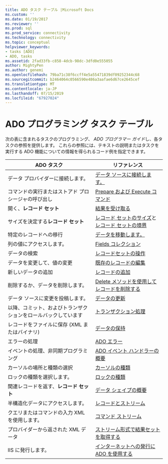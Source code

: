 ```yaml
---
title: ADO タスク テーブル |Microsoft Docs
ms.custom: ''
ms.date: 01/19/2017
ms.reviewer: ''
ms.prod: sql
ms.prod_service: connectivity
ms.technology: connectivity
ms.topic: conceptual
helpviewer_keywords:
- tasks [ADO]
- ADO, tasks
ms.assetid: 2fad33fb-c858-4dcb-98dc-3dfd0e555055
author: MightyPen
ms.author: genemi
ms.openlocfilehash: 79ba71c38f6ccff4e5a55471839df09252344c68
ms.sourcegitcommit: b2464064c0566590e486a3aafae6d67ce2645cef
ms.translationtype: MT
ms.contentlocale: ja-JP
ms.lasthandoff: 07/15/2019
ms.locfileid: "67927024"
---
```

# <a name="ado-programming-task-table"></a>ADO プログラミング タスク テーブル
次の表に含まれるタスクのプログラミング、 *ADO プログラマー ガイド*し、各タスクの参照を提供します。 これらの参照には、テキストの説明またはタスクを実行する ADO 機能についての情報を得られるコード例を指定できます。

|ADO タスク|リファレンス|
|--------------|----------------|
|データ プロバイダーに接続します。|[データ ソースに接続します。](../../ado/guide/data/connecting-to-data-sources.md)|
|コマンドの実行またはストアド プロシージャの呼び出し|[Prepare および Execute コマンド](../../ado/guide/data/preparing-and-executing-commands.md)|
|開く、**レコード セット**|[結果を受け取る](../../ado/guide/data/receiving-results.md)|
|サイズを決定する**レコード セット**|[レコード セットのサイズ](../../ado/guide/data/current-record-and-size-of-recordset.md)と[レコード セットの境界](../../ado/guide/data/boundaries-of-a-recordset.md)|
|特定のレコードへの移行|[データを移動します。](../../ado/guide/data/navigating-through-data.md)|
|列の値にアクセスします。|[Fields コレクション](../../ado/guide/data/the-fields-collection.md)|
|データの検索|[レコードセットの操作](../../ado/guide/data/working-with-recordsets.md)|
|データを変更して、値の変更|[既存のレコードの編集](../../ado/guide/data/editing-existing-records.md)|
|新しいデータの追加|[レコードの追加](../../ado/guide/data/adding-records.md)|
|削除するか、データを削除します。|[Delete メソッドを使用してレコードを削除する](../../ado/guide/data/deleting-records-using-the-delete-method.md)|
|データ ソースに変更を投稿します。|[データの更新](../../ado/guide/data/updating-data.md)|
|以降、コミット、およびトランザクションをロールバックしています|[トランザクション処理 ](../../ado/guide/data/transaction-processing.md)|
|レコードをファイルに保存 (XML またはバイナリ)|[データの保持](../../ado/guide/data/persisting-data.md)|
|エラーの処理|[ADO エラー](../../ado/guide/data/ado-errors.md)|
|イベントの処理、非同期プログラミング|[ADO イベント ハンドラーの概要](../../ado/guide/data/ado-event-handler-summary.md)|
|カーソルの場所と種類の選択|[カーソルの種類](../../ado/guide/data/types-of-cursors-ado.md)|
|ロックの種類を選択します。|[ロックの種類](../../ado/guide/data/types-of-locks.md)|
|関連レコードを返す、**レコード セット**|[データ シェイプの概要](../../ado/guide/data/data-shaping-overview.md)|
|半構造化データにアクセスします。|[レコードとストリーム](../../ado/guide/data/records-and-streams.md)|
|クエリまたはコマンドの入力 XML を使用します。|[コマンド ストリーム](../../ado/guide/data/command-streams.md)|
|プロバイダーから返された XML データ|[ストリーム形式で結果セットを取得する](../../ado/guide/data/retrieving-resultsets-into-streams.md)|
|IIS に発行します。|[インターネットへの発行に ADO を使用する](../../ado/guide/data/using-ado-for-internet-publishing.md)|
